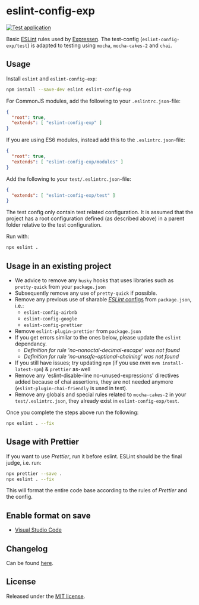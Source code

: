# eslint-config-exp

[![Test application](https://github.com/BonnierNews/eslint-config-exp/actions/workflows/run-tests.yml/badge.svg?branch=master)](https://github.com/BonnierNews/eslint-config-exp/actions/workflows/run-tests.yml)

Basic [ESLint](https://eslint.org/) rules used by [Expressen](https://www.expressen.se). The test-config (`eslint-config-exp/test`) is adapted to
testing using `mocha`, `mocha-cakes-2` and `chai`.

## Usage

Install `eslint` and `eslint-config-exp`:

```bash
npm install --save-dev eslint eslint-config-exp
```

For CommonJS modules, add the following to your `.eslintrc.json`-file:

```json
{
  "root": true,
  "extends": [ "eslint-config-exp" ]
}
```

If you are using ES6 modules, instead add this to the `.eslintrc.json`-file:

```json
{
  "root": true,
  "extends": [ "eslint-config-exp/modules" ]
}
```

Add the following to your `test/.eslintrc.json`-file:

```json
{
  "extends": [ "eslint-config-exp/test" ]
}
```

The test config only contain test related configuration. It is assumed that the project has a root configuration
defined (as described above) in a parent folder relative to the test configuration.

Run with:

```bash
npx eslint .
```

## Usage in an existing project

- We advice to remove any `husky` hooks that uses libraries such as `pretty-quick` from your `package.json`
- Subsequently remove any use of `pretty-quick` if possible.
- Remove any previous use of sharable [_ESLint_ configs](https://eslint.org/docs/developer-guide/shareable-configs) from `package.json`, i.e.:
  - `eslint-config-airbnb`
  - `eslint-config-google`
  - `eslint-config-prettier`
- Remove `eslint-plugin-prettier` from `package.json`
- If you get errors similar to the ones below, please update the `eslint` dependancy.
  - _Definition for rule 'no-nonoctal-decimal-escape' was not found_
  - _Definition for rule 'no-unsafe-optional-chaining' was not found_
- If you still have issues; try updating `npm` (if you use _nvm_ `nvm install-latest-npm`) & `prettier` as-well
- Remove any 'eslint-disable-line no-unused-expressions' directives added because of chai assertions, they are not
  needed anymore (`eslint-plugin-chai-friendly` is used in test).
- Remove any globals and special rules related to `mocha-cakes-2` in your `test/.eslintrc.json`, they already exist
  in `eslint-config-exp/test`.

Once you complete the steps above run the following:

```sh
npx eslint . --fix
```

## Usage with Prettier

If you want to use _Prettier_, run it before eslint. ESLint should be the final judge, i.e. run:

```sh
npx prettier --save .
npx eslint . --fix
```

This will format the entire code base according to the rules of _Prettier_ and the config.

## Enable format on save

- [Visual Studio Code](EDITORS.md#visual-studio-code)

## Changelog

Can be found [here](CHANGELOG.md).

## License

Released under the [MIT license](https://tldrlegal.com/license/mit-license).
